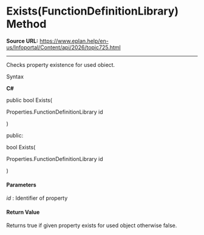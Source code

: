 # Exists(FunctionDefinitionLibrary) Method

**Source URL:** https://www.eplan.help/en-us/Infoportal/Content/api/2026/topic725.html

---

Checks property existence for used obiect.

Syntax

**C#**



public bool Exists( 

   Properties.FunctionDefinitionLibrary id

)

public:

bool Exists( 

   Properties.FunctionDefinitionLibrary id

)


#### Parameters

*id*
:   Identifier of property

#### Return Value

Returns true if given property exists for used object otherwise false.
